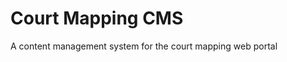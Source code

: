 Court Mapping CMS
===================

A content management system for the court mapping web portal
